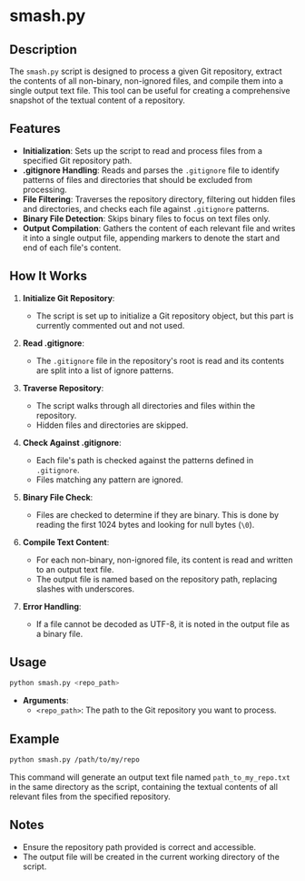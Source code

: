 # smash.py

## Description

The `smash.py` script is designed to process a given Git repository, extract the contents of all non-binary, non-ignored files, and compile them into a single output text file. This tool can be useful for creating a comprehensive snapshot of the textual content of a repository.

## Features

- **Initialization**: Sets up the script to read and process files from a specified Git repository path.
- **.gitignore Handling**: Reads and parses the `.gitignore` file to identify patterns of files and directories that should be excluded from processing.
- **File Filtering**: Traverses the repository directory, filtering out hidden files and directories, and checks each file against `.gitignore` patterns.
- **Binary File Detection**: Skips binary files to focus on text files only.
- **Output Compilation**: Gathers the content of each relevant file and writes it into a single output file, appending markers to denote the start and end of each file's content.

## How It Works

1. **Initialize Git Repository**:
   - The script is set up to initialize a Git repository object, but this part is currently commented out and not used.

2. **Read .gitignore**:
   - The `.gitignore` file in the repository's root is read and its contents are split into a list of ignore patterns.

3. **Traverse Repository**:
   - The script walks through all directories and files within the repository.
   - Hidden files and directories are skipped.

4. **Check Against .gitignore**:
   - Each file's path is checked against the patterns defined in `.gitignore`.
   - Files matching any pattern are ignored.

5. **Binary File Check**:
   - Files are checked to determine if they are binary. This is done by reading the first 1024 bytes and looking for null bytes (`\0`).

6. **Compile Text Content**:
   - For each non-binary, non-ignored file, its content is read and written to an output text file.
   - The output file is named based on the repository path, replacing slashes with underscores.

7. **Error Handling**:
   - If a file cannot be decoded as UTF-8, it is noted in the output file as a binary file.

## Usage

```bash
python smash.py <repo_path>
```

- **Arguments**:
  - `<repo_path>`: The path to the Git repository you want to process.

## Example

```bash
python smash.py /path/to/my/repo
```

This command will generate an output text file named `path_to_my_repo.txt` in the same directory as the script, containing the textual contents of all relevant files from the specified repository.

## Notes

- Ensure the repository path provided is correct and accessible.
- The output file will be created in the current working directory of the script.

